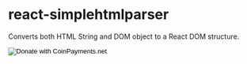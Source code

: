 # react-simplehtmlparser
Converts both HTML String and DOM object to a React DOM structure. 


<form action="https://www.coinpayments.net/index.php" method="post">
<input type="hidden" name="cmd" value="_donate"> <input type="hidden" name="reset" value="1"> <input type="hidden" name="merchant" value="a4351524a68d7fcb44386e4f77b2981e"> <input type="hidden" name="item_name" value="Donate"> <input type="hidden" name="currency" value="USD"> <input type="hidden" name="amountf" value="10.00000000"> <input type="hidden" name="allow_amount" value="1"> <input type="hidden" name="want_shipping" value="0"> <input type="hidden" name="allow_extra" value="1"> <input type="image" src="https://www.coinpayments.net/images/pub/donate-wide-blue.png" alt="Donate with CoinPayments.net">
</form>
